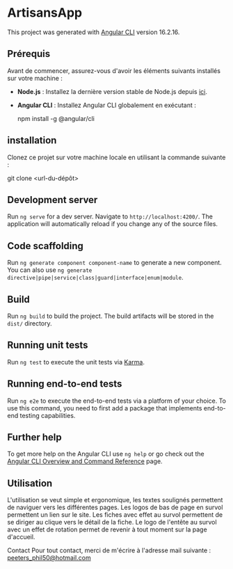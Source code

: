 # ArtisansApp

This project was generated with [Angular CLI](https://github.com/angular/angular-cli) version 16.2.16.


## Prérequis

Avant de commencer, assurez-vous d'avoir les éléments suivants installés sur votre machine :

- **Node.js** : Installez la dernière version stable de Node.js depuis [ici](https://nodejs.org/).
- **Angular CLI** : Installez Angular CLI globalement en exécutant :
 
  npm install -g @angular/cli

## installation
Clonez ce projet sur votre machine locale en utilisant la commande suivante :

git clone <url-du-dépôt>



## Development server

Run `ng serve` for a dev server. Navigate to `http://localhost:4200/`. The application will automatically reload if you change any of the source files.

## Code scaffolding

Run `ng generate component component-name` to generate a new component. You can also use `ng generate directive|pipe|service|class|guard|interface|enum|module`.

## Build

Run `ng build` to build the project. The build artifacts will be stored in the `dist/` directory.

## Running unit tests

Run `ng test` to execute the unit tests via [Karma](https://karma-runner.github.io).

## Running end-to-end tests

Run `ng e2e` to execute the end-to-end tests via a platform of your choice. To use this command, you need to first add a package that implements end-to-end testing capabilities.

## Further help

To get more help on the Angular CLI use `ng help` or go check out the [Angular CLI Overview and Command Reference](https://angular.io/cli) page.

## Utilisation
L'utilisation se veut simple et ergonomique, les textes soulignés permettent de naviguer vers les différentes pages. Les logos de bas de page en survol permettent un lien sur le site. Les fiches avec effet au survol permettent de se diriger au clique vers le détail de la fiche. Le logo de l'entête au survol avec un effet de rotation permet de revenir à tout moment sur la page d'accueil. 

Contact
Pour tout contact, merci de m'écrire à l'adresse mail suivante : [peeters_phil50@hotmail.com](mailto:peeters_phil50@hotmail.com)